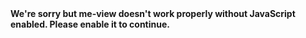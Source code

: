 <!DOCTYPE html><html lang=en><head><meta charset=utf-8><meta http-equiv=X-UA-Compatible content="IE=edge"><meta name=viewport content="width=device-width,initial-scale=1"><link rel=icon href=me-view/favicon.ico><title>me-view</title><link href=me-view/css/chunk-0221d01f.669464db.css rel=prefetch><link href=me-view/js/chunk-0221d01f.9f8d89af.js rel=prefetch><link href=me-view/css/app.03546e30.css rel=preload as=style><link href=me-view/css/chunk-vendors.fa725576.css rel=preload as=style><link href=me-view/js/app.c1ed0b05.js rel=preload as=script><link href=me-view/js/chunk-vendors.bd5b9a11.js rel=preload as=script><link href=me-view/css/chunk-vendors.fa725576.css rel=stylesheet><link href=me-view/css/app.03546e30.css rel=stylesheet></head><body><noscript><strong>We're sorry but me-view doesn't work properly without JavaScript enabled. Please enable it to continue.</strong></noscript><div id=app></div><script src=me-view/js/chunk-vendors.bd5b9a11.js></script><script src=me-view/js/app.c1ed0b05.js></script></body></html>